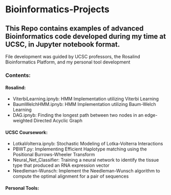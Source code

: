 # Bioinformatics-Projects

## This Repo contains examples of advanced Bioinformatics code developed during my time at UCSC, in Jupyter notebook format.
File development was guided by UCSC professors, the Rosalind Bioinformatics Platform, and my personal tool development

### Contents:

#### Rosalind:
- ViterbiLearning.ipnyb: HMM Implementation utilizing Viterbi Learning
- BaumWelchHMM.ipnyb: HMM Implementation utilizing Baum-Welch Learning
- DAG.ipnyb: Finding the longest path between two nodes in an edge-weighted Directed Acyclic Graph
#### UCSC Coursework:
- LotkaVolterra.ipnyb: Stochastic Modeling of Lotka-Volterra Interactions
- PBWT.py: Implementing Efficient Haplotype matching using the Positional Burrows-Wheeler Transform
- Neural_Net_Classifier: Training a neural network to identify the tissue type that produced an RNA expression vector
- Needleman-Wunsch: Implement the Needleman-Wunsch algorithm to compute the optimal alignment for a pair of sequences
#### Personal Tools:
